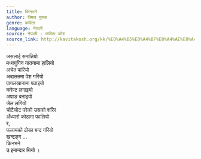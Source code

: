 ```yaml
---
title: किनभने
author: विमल गुरुङ
genre: कविता
language: नेपाली
source: नेपाली - कविता कोश
source_link: http://kavitakosh.org/kk/%E0%A4%B5%E0%A4%BF%E0%A4%AE%E0%A4%B2_%E0%A4%97%E0%A5%81%E0%A4%B0%E0%A5%81%E0%A4%99
---
```


जसलाई समातियो  
मध्ययुगिन यातनामा हालियो  
अचेत पारियो  
अदालतमा पेश गरियो  
पागलखानामा पठाइयो  
करेण्ट लगाइयो  
अपाङ बनाइयो  
जेल लगियो  
चोटैचोट परेको उसको शरिर  
अँध्यारो कोठामा फालियो  
र,  
फलामको ढोका बन्द गरियो  
खन्द्रङ्ग ...  
किनभने  
उ इमान्दार थियो ।
